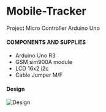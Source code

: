 # Mobile-Tracker
Project Micro Controller Arduino Uno

#### COMPONENTS AND SUPPLIES
- Arduino Uno R3
- GSM sim900A module
- LCD 16x2 i2c
- Cable Jumper M/F



#### Design
![Design](https://github.com/ekovegeance/Mobile-Tracker/blob/main/design.avif)
